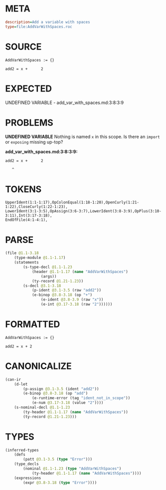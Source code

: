# META
~~~ini
description=Add a variable with spaces
type=file:AddVarWithSpaces.roc
~~~
# SOURCE
~~~roc
AddVarWithSpaces := {}

add2 = x +      2
~~~
# EXPECTED
UNDEFINED VARIABLE - add_var_with_spaces.md:3:8:3:9
# PROBLEMS
**UNDEFINED VARIABLE**
Nothing is named `x` in this scope.
Is there an `import` or `exposing` missing up-top?

**add_var_with_spaces.md:3:8:3:9:**
```roc
add2 = x +      2
```
       ^


# TOKENS
~~~zig
UpperIdent(1:1-1:17),OpColonEqual(1:18-1:20),OpenCurly(1:21-1:22),CloseCurly(1:22-1:23),
LowerIdent(3:1-3:5),OpAssign(3:6-3:7),LowerIdent(3:8-3:9),OpPlus(3:10-3:11),Int(3:17-3:18),
EndOfFile(4:1-4:1),
~~~
# PARSE
~~~clojure
(file @1.1-3.18
	(type-module @1.1-1.17)
	(statements
		(s-type-decl @1.1-1.23
			(header @1.1-1.17 (name "AddVarWithSpaces")
				(args))
			(ty-record @1.21-1.23))
		(s-decl @3.1-3.18
			(p-ident @3.1-3.5 (raw "add2"))
			(e-binop @3.8-3.18 (op "+")
				(e-ident @3.8-3.9 (raw "x"))
				(e-int @3.17-3.18 (raw "2"))))))
~~~
# FORMATTED
~~~roc
AddVarWithSpaces := {}

add2 = x + 2
~~~
# CANONICALIZE
~~~clojure
(can-ir
	(d-let
		(p-assign @3.1-3.5 (ident "add2"))
		(e-binop @3.8-3.18 (op "add")
			(e-runtime-error (tag "ident_not_in_scope"))
			(e-num @3.17-3.18 (value "2"))))
	(s-nominal-decl @1.1-1.23
		(ty-header @1.1-1.17 (name "AddVarWithSpaces"))
		(ty-record @1.21-1.23)))
~~~
# TYPES
~~~clojure
(inferred-types
	(defs
		(patt @3.1-3.5 (type "Error")))
	(type_decls
		(nominal @1.1-1.23 (type "AddVarWithSpaces")
			(ty-header @1.1-1.17 (name "AddVarWithSpaces"))))
	(expressions
		(expr @3.8-3.18 (type "Error"))))
~~~
